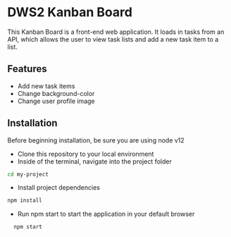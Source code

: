 # DWS2 Kanban Board

This Kanban Board is a front-end web application. It loads in tasks from an API, which allows the user to view task lists and add a new task item to a list.  

## Features

- Add new task items
- Change background-color
- Change user profile image

  
## Installation
Before beginning installation, be sure you are using node v12
- Clone this repository to your local environment
- Inside of the terminal, navigate into the project folder
```bash
cd my-project
```
- Install project dependencies
```bash
npm install
```

- Run npm start to start the application in your default browser

```bash
  npm start
```
    
